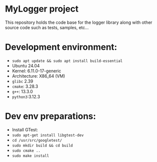 # MyLogger project
This repository holds the code base for the logger library along with other source code such as tests, samples, etc...

# Development environment:
- `sudo apt update && sudo apt install build-essential`
- Ubuntu 24.04
- Kernel: 6.11.0-17-generic
- Architecture: X86_64 (VM)
- `glibc` 2.39
- `cmake`: 3.28.3
- `g++`: 13.3.0
- `python3`:3.12.3

# Dev env preparations:
- Install GTest:
- `sudo apt-get install libgtest-dev`
- `cd /usr/src/googletest/`
- `sudo mkdir build && cd build`
- `sudo cmake ..`
- `sudo make install`
